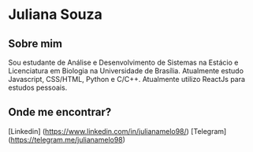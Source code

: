 # Juliana Souza


## Sobre mim 

Sou estudante de Análise e Desenvolvimento de Sistemas na Estácio e Licenciatura em Biologia na Universidade de Brasília. Atualmente estudo Javascript, CSS/HTML, Python e C/C++. Atualmente utilizo ReactJs para estudos pessoais. 

## Onde me encontrar?

[Linkedin] (https://www.linkedin.com/in/julianamelo98/)
[Telegram] (https://telegram.me/julianamelo98)
